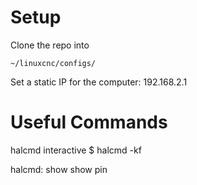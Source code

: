 # Setup

Clone the repo into  

```
~/linuxcnc/configs/
```

Set a static IP for the computer:
192.168.2.1



# Useful Commands

halcmd interactive
$ halcmd -kf

halcmd: 
    show 
    show pin
    